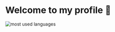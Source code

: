 # Welcome to my profile 👋
![most used languages](https://github-readme-stats.vercel.app/api/top-langs/?username=haberalan&bg_color=0D1117&border_color==0D1117&text_color=B2BAC1&layout=compact)
